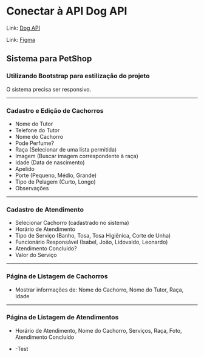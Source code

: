 # Conectar à API Dog API
Link: [Dog API](https://dog.ceo/dog-api/breeds-list)

Link: [Figma](https://www.figma.com/design/dIzkcULQpdr2JMgIXSXeYl/Untitled?node-id=0-1&t=QNrZY47VeMiFgK8y-1)

## Sistema para PetShop

### Utilizando Bootstrap para estilização do projeto
O sistema precisa ser responsivo.

---

### Cadastro e Edição de Cachorros

- Nome do Tutor
- Telefone do Tutor
- Nome do Cachorro
- Pode Perfume?
- Raça (Selecionar de uma lista permitida)
- Imagem (Buscar imagem correspondente à raça)
- Idade (Data de nascimento)
- Apelido
- Porte (Pequeno, Médio, Grande)
- Tipo de Pelagem (Curto, Longo)
- Observações

---

### Cadastro de Atendimento

- Selecionar Cachorro (cadastrado no sistema)
- Horário de Atendimento
- Tipo de Serviço (Banho, Tosa, Tosa Higiênica, Corte de Unha)
- Funcionário Responsável (Isabel, João, Lidovaldo, Leonardo)
- Atendimento Concluído?
- Valor do Serviço

---

### Página de Listagem de Cachorros

- Mostrar informações de: Nome do Cachorro, Nome do Tutor, Raça, Idade


---

### Página de Listagem de Atendimentos

- Horário de Atendimento, Nome do Cachorro, Serviços, Raça, Foto, Atendimento Concluído

- -Test
